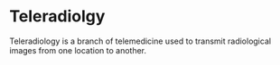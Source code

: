 # Teleradiolgy
Teleradiology is a branch of telemedicine used to transmit radiological images from one location to another. 
